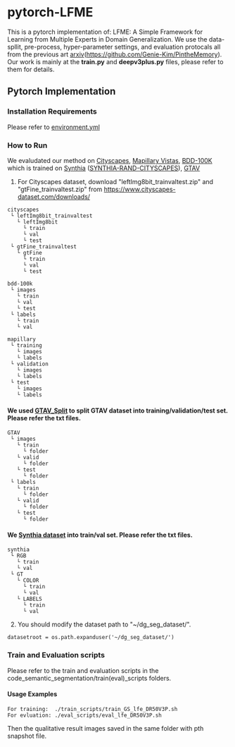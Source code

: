 # pytorch-LFME

This is a pytorch implementation of: LFME: A Simple Framework for Learning from Multiple Experts in Domain
Generalization. We use the data-spllit, pre-process, hyper-parameter settings, and evaluation protocals all from the 
previous art [arxiv](https://arxiv.org/abs/2204.03609)(https://github.com/Genie-Kim/PintheMemory). Our work is mainly at the **train.py** and **deepv3plus.py** files, please refer to them for details.

## Pytorch Implementation

### Installation Requirements
Please refer to [environment.yml](environment.yml)

### How to Run
We evaludated our method on [Cityscapes](https://www.cityscapes-dataset.com/), [Mapillary Vistas](https://www.mapillary.com/dataset/vistas?pKey=2ix3yvnjy9fwqdzwum3t9g&lat=20&lng=0&z=1.5), [BDD-100K](https://bair.berkeley.edu/blog/2018/05/30/bdd/) which is trained on [Synthia](https://synthia-dataset.net/downloads/) ([SYNTHIA-RAND-CITYSCAPES](http://synthia-dataset.net/download/808/)), [GTAV](https://download.visinf.tu-darmstadt.de/data/from_games/)

1. For Cityscapes dataset, download "leftImg8bit_trainvaltest.zip" and "gtFine_trainvaltest.zip" from https://www.cityscapes-dataset.com/downloads/<br>
```
cityscapes
 └ leftImg8bit_trainvaltest
   └ leftImg8bit
     └ train
     └ val
     └ test
 └ gtFine_trainvaltest
   └ gtFine
     └ train
     └ val
     └ test
```
```
bdd-100k
 └ images
   └ train
   └ val
   └ test
 └ labels
   └ train
   └ val
```
```
mapillary
 └ training
   └ images
   └ labels
 └ validation
   └ images
   └ labels
 └ test
   └ images
   └ labels
```

#### We used [GTAV_Split](https://download.visinf.tu-darmstadt.de/data/from_games/code/read_mapping.zip) to split GTAV dataset into training/validation/test set. Please refer the txt files.

```
GTAV
 └ images
   └ train
     └ folder
   └ valid
     └ folder
   └ test   
     └ folder
 └ labels
   └ train
     └ folder
   └ valid
     └ folder
   └ test   
     └ folder
```

#### We [Synthia dataset](http://synthia-dataset.net/download/808/) into train/val set. Please refer the txt files.

```
synthia
 └ RGB
   └ train
   └ val
 └ GT
   └ COLOR
     └ train
     └ val
   └ LABELS
     └ train
     └ val
```

2. You should modify the dataset path to "~/dg_seg_dataset/".
```
datasetroot = os.path.expanduser('~/dg_seg_dataset/')
```

### Train and Evaluation scripts
Please refer to the train and evaluation scripts in the code_semantic_segmentation/train(eval)_scripts folders.
#### Usage Examples
```
For training:  ./train_scripts/train_GS_lfe_DR50V3P.sh
For evluation: ./eval_scripts/eval_lfe_DR50V3P.sh
```
Then the qualitative result images saved in the same folder with pth snapshot file.


